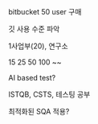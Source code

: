 bitbucket 50 user 구매

깃 사용 수준 파악

1사업부(20), 연구소

15 25 50 100 ~~

AI based test?

ISTQB, CSTS, 테스팅 공부

최적화된 SQA 적용?


